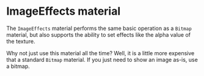 # ImageEffects material

The `ImageEffects` material performs the same basic operation as a `Bitmap` material, but also supports the ability to set effects like the alpha value of the texture.

Why not just use this material all the time? Well, it is a little more expensive that a standard `Bitmap` material. If you just need to show an image as-is, use a bitmap.